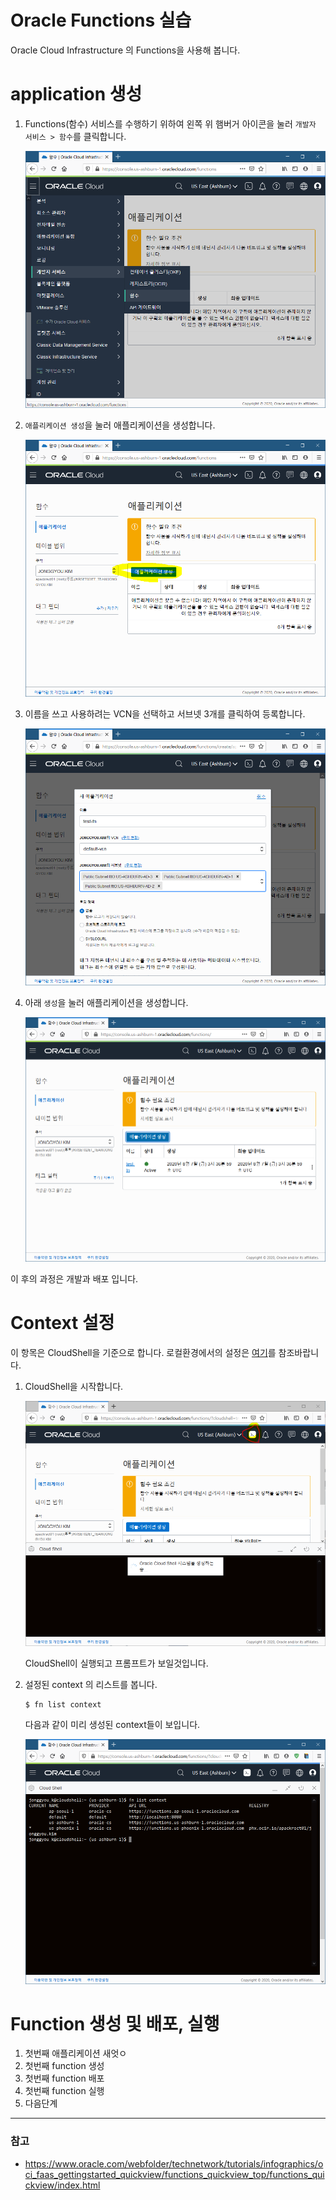 # Oracle Functions 실습

Oracle Cloud Infrastructure 의 Functions을 사용해 봅니다.


# application 생성

1. Functions(함수) 서비스를 수행하기 위하여 왼쪽 위 햄버거 아이콘을 눌러 `개발자 서비스 > 함수`를 클릭합니다.

    ![](images/fn1.png)


1. `애플리케이션 생성`을 눌러 애플리케이션을 생성합니다.

    ![](images/fn2.png)

1. 이름을 쓰고 사용하려는 VCN을 선택하고 서브넷 3개를 클릭하여 등록합니다.

    ![](images/fn3.png)

1. 아래 `생성`을 눌러 애플리케이션을 생성합니다.

    ![](images/fn4.png)

이 후의 과정은 개발과 배포 입니다.


# Context 설정

이 항목은 CloudShell을 기준으로 합니다. 로컬환경에서의 설정은 [여기](oci-functions-local.md)를 참조바랍니다.


1. CloudShell을 시작합니다.

    ![](images/fn5.png)

    CloudShell이 실행되고 프롬프트가 보일것입니다.

2. 설정된 context 의 리스트를 봅니다.

    ~~~
    $ fn list context
    ~~~

    다음과 같이 미리 생성된 context들이 보입니다.

    ![](images/fn6.png)

# Function 생성 및 배포, 실행

1. 첫번째 애플리케이션 새엇ㅇ
1. 첫번째 function 생성
1. 첫번째 function 배포
1. 첫번째 function 실행
1. 다음단계


---
### 참고
- https://www.oracle.com/webfolder/technetwork/tutorials/infographics/oci_faas_gettingstarted_quickview/functions_quickview_top/functions_quickview/index.html
